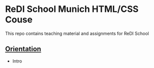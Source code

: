 # ReDI School Munich HTML/CSS Couse
This repo contains teaching material and assignments for ReDI School

## [Orientation](./orientation/)
- Intro 



